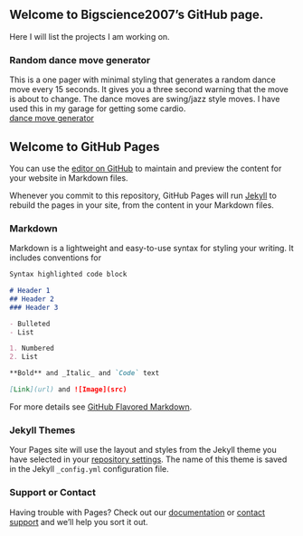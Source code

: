 ## Welcome to Bigscience2007’s GitHub page.

Here I will list the projects I am working on. 

### Random dance move generator
This is a one pager with minimal styling that generates a random dance move every 15 seconds.  It gives you a three second warning that the move is about to change. The dance moves are swing/jazz style moves.  I have used this in my garage for getting some cardio.   
[dance move generator](https://github.com/bigscience2007/dance/index.html)







## Welcome to GitHub Pages

You can use the [editor on GitHub](https://github.com/bigscience2007/bigscience2007.github.io/edit/master/README.md) to maintain and preview the content for your website in Markdown files.

Whenever you commit to this repository, GitHub Pages will run [Jekyll](https://jekyllrb.com/) to rebuild the pages in your site, from the content in your Markdown files.

### Markdown

Markdown is a lightweight and easy-to-use syntax for styling your writing. It includes conventions for

```markdown
Syntax highlighted code block

# Header 1
## Header 2
### Header 3

- Bulleted
- List

1. Numbered
2. List

**Bold** and _Italic_ and `Code` text

[Link](url) and ![Image](src)
```

For more details see [GitHub Flavored Markdown](https://guides.github.com/features/mastering-markdown/).

### Jekyll Themes

Your Pages site will use the layout and styles from the Jekyll theme you have selected in your [repository settings](https://github.com/bigscience2007/bigscience2007.github.io/settings). The name of this theme is saved in the Jekyll `_config.yml` configuration file.

### Support or Contact

Having trouble with Pages? Check out our [documentation](https://help.github.com/categories/github-pages-basics/) or [contact support](https://github.com/contact) and we’ll help you sort it out.
